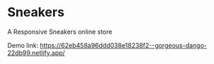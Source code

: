 # Sneakers
A Responsive Sneakers online store

Demo link: https://62eb458a96ddd038e18238f2--gorgeous-dango-22db99.netlify.app/
